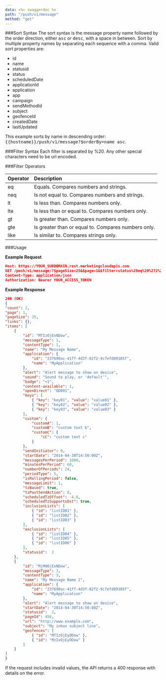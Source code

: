 ```yaml
---
data: <%= swaggerdoc %>
path: "/push/v1/message"
method: "get"
---
```

###Sort Syntax
The sort syntax is the message property name followed by the order direction, either <samp class="codeph nolang">asc</samp> or <samp class="codeph nolang">desc</samp>, with a space in between. Sort by multiple property names by separating each sequence with a comma. Valid sort properties are:
- id
- name
- statusid
- status
- scheduledDate
- applicationId
- application
- app
- campaign
- sendMethodId
- subject
- geofenceId
- createdDate
- lastUpdated

This example sorts by name in descending order: <samp class="codeph nolang">{{hostname}}/push/v1/message?$orderBy=name asc</samp>.

###Filter Syntax
Each filter is separated by %20. Any other special characters need to be url encoded.

###Filter Operators

<table class="table table-hover">
<thead align="left">
<tr>
<th>Operator</th>
<th>Description</th>
</tr>
</thead>
<tbody>
<tr>
<td>eq</td>
<td>Equals. Compares numbers and strings.</td>
</tr>
<tr>
<td>neq</td>
<td>Is not equal to. Compares numbers and strings.</td>
</tr>
<tr>
<td>lt</td>
<td>Is less than. Compares numbers only.</td>
</tr>
<tr>
<td>lte</td>
<td>Is less than or equal to. Compares numbers only.</td>
</tr>
<tr>
<td>gt</td>
<td>Is greater than. Compares numbers only.</td>
</tr>
<tr>
<td>gte</td>
<td>Is greater than or equal to. Compares numbers only.</td>
</tr>
<tr>
<td>like</td>
<td>Is similar to. Compares strings only.</td>
</tr>
</tbody>
</table>

###Usage

**Example Request**

```json
Host: https://YOUR_SUBDOMAIN.rest.marketingcloudapis.com
GET /push/v1/message/?$pageSize=25&$page=1&$filter=status%20eq%20%272%27
Content-Type: application/json
Authorization: Bearer YOUR_ACCESS_TOKEN
```

**Example Response**

```json
200 (OK)
{
"count": 2,
"page": 1,
"pageSize": 25,
"links": {},
"items": [
    {
        "id": "MTIzOjExNDow",
        "messageType": 1,
        "contentType": 1,
        "name": "My Message Name",
        "application": {
            "id": "237690ac-41ff-4d3f-82f2-9c7efd89185f",
            "name": "MyApplication"
        },
        "alert": "Alert message to show on device",
        "sound": "Sound to play, or 'default'",
        "badge": "+1",
        "content-available": 1,
        "openDirect": "OD001",
        "keys": [
            { "key": "key01", "value": "value01" },
            { "key": "key02", "value": "value02" },
            { "key": "key03", "value": "value03" }
        ],
        "custom": {
            "customA": 1,
            "customB": "custom text b",
            "customC": {
                "cC": "custom text c"
            }
        },
        "sendInitiator": 0,
        "startDate": "2014-04-30T14:50:00Z",
        "messagesPerPeriod": 1000,
        "minutesPerPeriod": 60,
        "numberOfPeriods": 24,
        "periodType": 5,
        "isRollingPeriod": false,
        "messageLimit": 1,
        "tzBased": true,
        "tzPastSendAction": 0,
        "scheduledTzOffset": -4.0,
        "scheduledTzSupportsDst": true,
        "inclusionLists": [
            { "id": "listID01" },
            { "id": "listID02" },
            { "id": "listID03" }
        ],
        "exclusionLists": [
            { "id": "listID04" },
            { "id": "listID05" },
            { "id": "listID06" }
        ],
        "statusid":  2
    },
    {
        "id": "MjM0OjExNDow",
        "messageType": 3,
        "contentType": 3,
        "name": "My Message Name 2",
        "application": {
            "id": "237690ac-41ff-4d3f-82f2-9c7efd89185f",
            "name": "MyApplication"
        },
        "alert": "Alert message to show on device",
        "startDate": "2014-04-30T14:50:00Z",
        "statusid":  2,
        "pageId": 456,
        "url": "http://www.example.com",
        "subject": "My inbox subject line",
        "geofences": [
            { "id": "MTIzOjEyODow" },
            { "id": "MzIxOjEyODow" }
        ]
    }           
]
}
```

If the request includes invalid values, the API returns a 400 response with details on the error.
